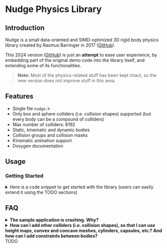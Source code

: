 # Nudge Physics Library

## Introduction

Nudge is a small data-oriented and SIMD-optimized 3D rigid body physics library created by Rasmus Barringer in 2017 ([GitHub](https://github.com/rasmusbarr/nudge)).

This 2024 version ([GitHub](https://github.com/Flix01/nudge/tree/master/new_version)) is just an **attempt** to ease user experience, by embedding part of the original demo code into the library itself, and extending some of its functionalities.

> **Note:** Most of the physics-related stuff has been kept intact, so the new version does not improve stuff in this area.

## Features
- Single file `nudge.h`
- Only box and sphere colliders (i.e. collision shapes) supported (but every body can be a compound of colliders)
- Max number of colliders: 8192
- Static, kinematic and dynamic bodies
- Collision groups and collision masks
- Kinematic animation support
- Doxygen documentation

## Usage

### Getting Started
<details>
<summary>Here is a code snippet to get started with the library (users can easily extend it using the TODO sections)</summary>

```cpp
// file: example01.cpp
// g++ example01.cpp -I../ -I./ -march=native -O3 -Wall -o example01
#define NUDGE_IMPLEMENTATION // [TODO 0] better do this in another cpp file to speed up recompilations
#include "nudge.h"

int main() {
    using namespace nudge;

    // Display helpful info
    show_info();

    // Initialize the context
    context_t c = {}; // reset it
    init_context(&c);

    // Add bodies
    Transform T = {}; T.position[1] = 40.f;
    unsigned body = add_sphere(&c, 1.f, 0.5f, &T); // returns the 'permanent' index to the physic body

    // Program main loop
    while (1) {
        double elapsed_time_from_previous_frame_in_seconds = 1.0f / 60.f; // [TODO 1] get the seconds elapsed from the previous (graphic) frame here somehow

        // Update simulation
        const unsigned substeps = pre_simulation_step(&c, elapsed_time_from_previous_frame_in_seconds);   // mandatory call (substeps are the number of physic frames that are going to be performed in simulation_step(...))
        if (substeps > 0) {
            // here you can move manually kinematic bodies for example
        }
        simulation_step(&c);  // mandatory call (main function of the library)

        // Read back bodies
        for (unsigned body = 0; body < c.bodies.count; body++) {
            const Transform* T = &c.bodies.transforms[body];
            printf("[physic frame: %llu] [body:%u] pos: {%1.3f,%1.3f,%1.3f}\n", c.simulation_params.num_frames, body, T->position[0], T->position[1], T->position[2]);

            // or just draw the body using a smoothed 16-float column-major matrix:
            // float mMatrix[16]; calculate_graphic_transform_for_body(&c, body, mMatrix);
            // [TODO 2] place the code to draw 'body' at model matrix 'mMatrix' here
        }

        if (c.simulation_params.num_frames > 120) break; // [TODO 3] break the loop when user presses ESC somehow
    }

    // Free the context
    destroy_context(&c);

    printf("Exiting...\n"); fflush(stdout);

    return 0;
}
```
</details>

## FAQ
<details>
<summary><B>The sample application is crashing. Why?</B></summary>

&nbsp;
Most likely, your CPU doesn't support AVX2 and/or FMA. The project files are set to compile with AVX2 and FMA support and you need to disable it in build settings.
- **Xcode:** Set "Enable Additional Vector Extensions" to your supported level. Remove `-mfma` and `-mno-fma4` from "Other C Flags".
- **Visual Studio:** Set "Enable Enhanced Instruction Set" under code generation to your supported level. Remove `__FMA__` from the preprocessor definitions.

</details>

<details>
<summary><B>How can I add other colliders (i.e. collision shapes), so that I can use height maps, convex and concave meshes, cylinders, capsules, etc.? And how can I add constraints between bodies?</B></summary>

&nbsp;
...I suggest you use another physics library!  
In any case, the new (2024) version was made mainly to ease the nudge API, and to expose properties (like friction) that were hard-coded before.  
Extending the physics-related stuff is not a purpose of this work.

If you have some experience in physics-engine programming, maybe you could try extending the original version: it allows some extension possibility even in the example code (without touching `nudge.h` at all)!  
Also, it might be helpful to read this (old) [link](https://rasmusbarr.github.io/blog/dod-physics.html) from the original author.

</details>TODO
